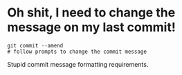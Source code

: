 # Oh shit, I need to change the message on my last commit!

```
git commit --amend
# follow prompts to change the commit message
```

Stupid commit message formatting requirements.
